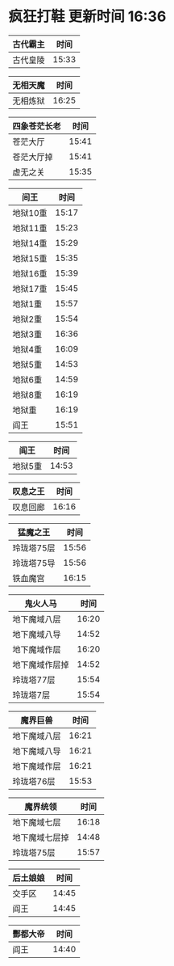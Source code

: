 # 疯狂打鞋 更新时间 16:36

| 古代霸主   | 时间    |
|--------|-------|
| 古代皇陵 | 15:33 |

| 无相天魔   | 时间    |
|--------|-------|
| 无相炼狱 | 16:25 |

| 四象苍茫长老   | 时间    |
|--------|-------|
| 苍茫大厅 | 15:41 |
| 苍茫大厅掉 | 15:41 |
| 虚无之关 | 15:35 |

| 间王   | 时间    |
|--------|-------|
| 地狱10重 | 15:17 |
| 地狱11重 | 15:23 |
| 地狱14重 | 15:29 |
| 地狱15重 | 15:35 |
| 地狱16重 | 15:39 |
| 地狱17重 | 15:45 |
| 地狱1重 | 15:57 |
| 地狱2重 | 15:54 |
| 地狱3重 | 16:36 |
| 地狱4重 | 16:09 |
| 地狱5重 | 14:53 |
| 地狱6重 | 14:59 |
| 地狱8重 | 16:19 |
| 地狱重 | 16:19 |
| 阎王 | 15:51 |

| 阎王   | 时间    |
|--------|-------|
| 地狱5重 | 14:53 |

| 叹息之王   | 时间    |
|--------|-------|
| 叹息回廊 | 16:16 |

| 猛魔之王   | 时间    |
|--------|-------|
| 玲珑塔75层 | 15:56 |
| 玲珑塔75导 | 15:56 |
| 铁血魔宫 | 16:15 |

| 鬼火人马   | 时间    |
|--------|-------|
| 地下魔域八层 | 16:20 |
| 地下魔域八导 | 14:52 |
| 地下魔域作层 | 16:20 |
| 地下魔域作层掉 | 14:52 |
| 玲珑塔77层 | 15:54 |
| 玲珑塔7层 | 15:54 |

| 魔界巨兽   | 时间    |
|--------|-------|
| 地下魔域八层 | 16:21 |
| 地下魔域八导 | 16:21 |
| 地下魔域作层 | 16:21 |
| 玲珑塔76层 | 15:53 |

| 魔界统领   | 时间    |
|--------|-------|
| 地下魔域七层 | 16:18 |
| 地下魔域七层掉 | 14:48 |
| 玲珑塔75层 | 15:57 |

| 后土娘娘   | 时间    |
|--------|-------|
| 交手区 | 14:45 |
| 阎王 | 14:45 |

| 酆都大帝   | 时间    |
|--------|-------|
| 阎王 | 14:40 |